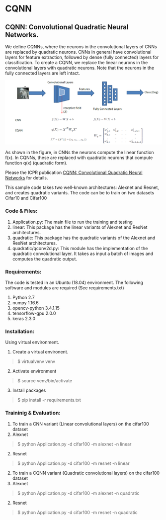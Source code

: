 # CQNN
## CQNN: Convolutional Quadratic Neural Networks.

We define CQNNs, where the neurons in the convolutional layers of CNNs are replaced by quadratic neurons. CNNs in general
have convolutional layers for feature extraction, followed by dense (fully connected) layers for classification. To
create a CQNN, we replace the linear neurons in the convolutional layers with quadratic neurons. Note that the neurons in
the fully connected layers are left intact.

![img.png](img.png)

As shown in the figure, in CNNs the neurons compute the linear function f(x). In CQNNs, these are replaced with quadratic
neurons that compute function q(x) (quadratic form).

Please the ICPR publication [CQNN: Convolutional Quadratic Neural Networks](https://www.researchgate.net/publication/344636757_CQNN_Convolutional_Quadratic_Neural_Networks)
for details.

This sample code takes two well-known architectures: Alexnet and Resnet, and creates quadratic variants. The code can be
to train on two datasets Cifar10 and Cifar100

### Code & Files:
1. Application.py: The main file to run the training and testing
2. linear: This package has the linear variants of Alexnet and ResNet architectures.
3. quadratic: This package has the quadratic variants of the Alexnet and ResNet architectures.
4. quadratic/qconv2d.py: This module has the implementation of the quadratic convolutional layer. It takes as input a batch
  of images and computes the quadratic output.

### Requirements:
The code is tested in an Ubuntu (18.04) environment. The following software and modules are required (See requirements.txt)
1. Python 2.7
2. numpy 1.16.6
3. opencv-python 3.4.1.15
4. tensorflow-gpu 2.0.0
5. keras 2.3.0

### Installation:
Using virtual environment.
1. Create a virtual environent.
> \$ virtualvenv venv
2. Activate environment
> \$ source venv/bin/activate
3. Install packages
> \$ pip install -r requirements.txt

### Traininig & Evaluation:
1. To train a CNN variant (Linear convolutional layers) on the cifar100 dataset
  1. Alexnet
  > \$ python Application.py -d cifar100 -m alexnet -n linear
  2. Resnet
  > \$ python Application.py -d cifar100 -m resnet -n linear
2. To train a CQNN variant (Quadratic convolutional layers) on the cifar100 dataset
  1. Alexnet
  > \$ python Application.py -d cifar100 -m alexnet -n quadratic
  2. Resnet
  > \$ python Application.py -d cifar100 -m resnet -n quadratic

